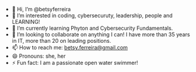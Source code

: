 - 👋 Hi, I’m @betsyferreira
- 👀 I’m interested in coding, cybersecuruty, leadership, people and LEARNING!
- 🌱 I’m currently learning Phyton and Cybersecurity Fundamentals.
- 💞️ I’m looking to collaborate on anything I can! I have more than 35 years in IT, more than 20 on leading positions.
- 📫 How to reach me: betsy.ferreira@gmail.com
- 😄 Pronouns: she, her
- ⚡ Fun fact: I am a passionate open water swimmer!

<!---
betsyferreira/betsyferreira is a ✨ special ✨ repository because its `README.md` (this file) appears on your GitHub profile.
You can click the Preview link to take a look at your changes.
--->
